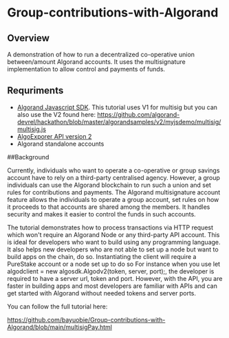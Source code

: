 # Group-contributions-with-Algorand
## Overview
A demonstration of how to run a decentralized co-operative union between/amount Algorand accounts. It uses the multisignature implementation to allow control and payments of funds.

## Requriments
* [Algorand Javascript SDK](https://github.com/algorand/js-algorand-sdk). This tutorial uses V1 for multisig but you can also use the V2 found here: https://github.com/algorand-devrel/hackathon/blob/master/algorandsamples/v2/myjsdemo/multisig/multisig.js
* [AlgoExporer API version 2](https://algoexplorer.io/api-dev/v2) 
* Algorand standalone accounts

##Background

Currently, individuals who want to operate a co-operative or group savings account have to rely on a third-party centralised agency. However, a group individuals can use the Algorand blockchain to run such a union and set rules for contributions and payments. The Algorand multisignature account feature allows the individuals to operate a group account, set rules on how it proceeds to that accounts are shared among the members. It handles security and makes it easier to control the funds in such accounts.

The tutorial demonstrates how to process transactions via HTTP request which won't require an Algorand Node or any third-party API account. This is ideal for developers who want to build using any programming language. It also helps new developers who are not able to set up a node but want to build apps on the chain, do so. Instantiating the client will require a PureStake account or a node set up to do so
For instance when you use let algodclient = new algosdk.Algodv2(token, server, port);, the developer is required to have a server url, token and port. However, with the API, you are faster in building apps and most developers are familiar with APIs and can get started with Algorand without needed tokens and server ports.

You can follow the full tutorial here:

https://github.com/bayuobie/Group-contributions-with-Algorand/blob/main/multisigPay.html
